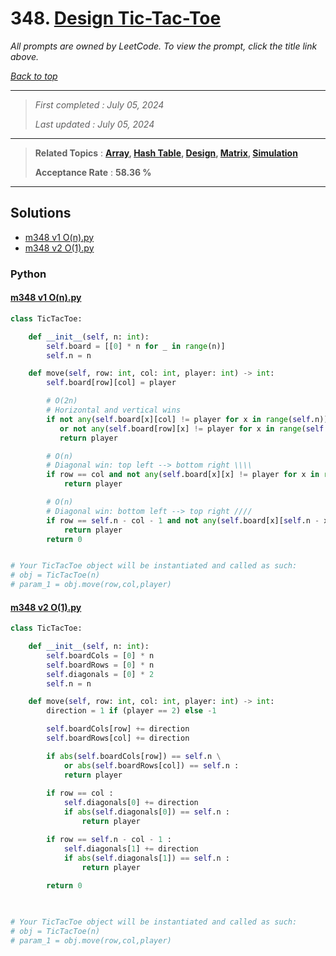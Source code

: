 # 348. [Design Tic-Tac-Toe](<https://leetcode.com/problems/design-tic-tac-toe>)

*All prompts are owned by LeetCode. To view the prompt, click the title link above.*

*[Back to top](<../README.md>)*

------

> *First completed : July 05, 2024*
>
> *Last updated : July 05, 2024*

------

> **Related Topics** : **[Array](<by_topic/Array.md>), [Hash Table](<by_topic/Hash Table.md>), [Design](<by_topic/Design.md>), [Matrix](<by_topic/Matrix.md>), [Simulation](<by_topic/Simulation.md>)**
>
> **Acceptance Rate** : **58.36 %**

------

## Solutions

- [m348 v1 O(n).py](<../my-submissions/m348 v1 O(n).py>)
- [m348 v2 O(1).py](<../my-submissions/m348 v2 O(1).py>)
### Python
#### [m348 v1 O(n).py](<../my-submissions/m348 v1 O(n).py>)
```Python
class TicTacToe:

    def __init__(self, n: int):
        self.board = [[0] * n for _ in range(n)]
        self.n = n

    def move(self, row: int, col: int, player: int) -> int:
        self.board[row][col] = player

        # O(2n)
        # Horizontal and vertical wins
        if not any(self.board[x][col] != player for x in range(self.n)) \
           or not any(self.board[row][x] != player for x in range(self.n)) :
           return player

        # O(n)
        # Diagonal win: top left --> bottom right \\\\
        if row == col and not any(self.board[x][x] != player for x in range(self.n)) :
            return player

        # O(n)
        # Diagonal win: bottom left --> top right ////
        if row == self.n - col - 1 and not any(self.board[x][self.n - x - 1] != player for x in range(self.n)) :
            return player
        return 0


# Your TicTacToe object will be instantiated and called as such:
# obj = TicTacToe(n)
# param_1 = obj.move(row,col,player)
```

#### [m348 v2 O(1).py](<../my-submissions/m348 v2 O(1).py>)
```Python
class TicTacToe:

    def __init__(self, n: int):
        self.boardCols = [0] * n
        self.boardRows = [0] * n
        self.diagonals = [0] * 2
        self.n = n

    def move(self, row: int, col: int, player: int) -> int:
        direction = 1 if (player == 2) else -1

        self.boardCols[row] += direction
        self.boardRows[col] += direction

        if abs(self.boardCols[row]) == self.n \
            or abs(self.boardRows[col]) == self.n :
            return player
        
        if row == col :
            self.diagonals[0] += direction
            if abs(self.diagonals[0]) == self.n :
                return player

        if row == self.n - col - 1 :
            self.diagonals[1] += direction
            if abs(self.diagonals[1]) == self.n :
                return player
        
        return 0

    

# Your TicTacToe object will be instantiated and called as such:
# obj = TicTacToe(n)
# param_1 = obj.move(row,col,player)
```

